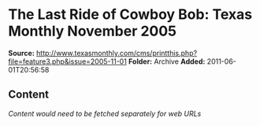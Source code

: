 # The Last Ride of Cowboy Bob: Texas Monthly November 2005

**Source:** http://www.texasmonthly.com/cms/printthis.php?file=feature3.php&issue=2005-11-01
**Folder:** Archive
**Added:** 2011-06-01T20:56:58




## Content
*Content would need to be fetched separately for web URLs*
